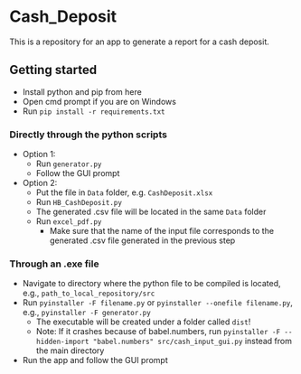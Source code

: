# Cash_Deposit

This is a repository for an app to generate a report for a cash deposit.

## Getting started
- Install python and pip from here
- Open cmd prompt if you are on Windows
- Run `pip install -r requirements.txt`

### Directly through the python scripts
- Option 1:
    - Run  `generator.py`
    - Follow the GUI prompt
- Option 2:
    - Put the file in `Data` folder, e.g. `CashDeposit.xlsx`
    - Run `HB_CashDeposit.py`
    - The generated .csv file will be located in the same `Data` folder
    - Run `excel_pdf.py`
        - Make sure that the name of the input file corresponds to the generated .csv file generated in the previous step
### Through an .exe file
- Navigate to directory where the python file to be compiled is located, e.g., `path_to_local_repository/src`
- Run `pyinstaller -F filename.py` or `pyinstaller --onefile filename.py`, e.g., `pyinstaller -F generator.py`
    - The executable will be created under a folder called `dist`!
    - Note: If it crashes because of babel.numbers, run `pyinstaller -F --hidden-import "babel.numbers" src/cash_input_gui.py` instead from the main directory
- Run the app and follow the GUI prompt

